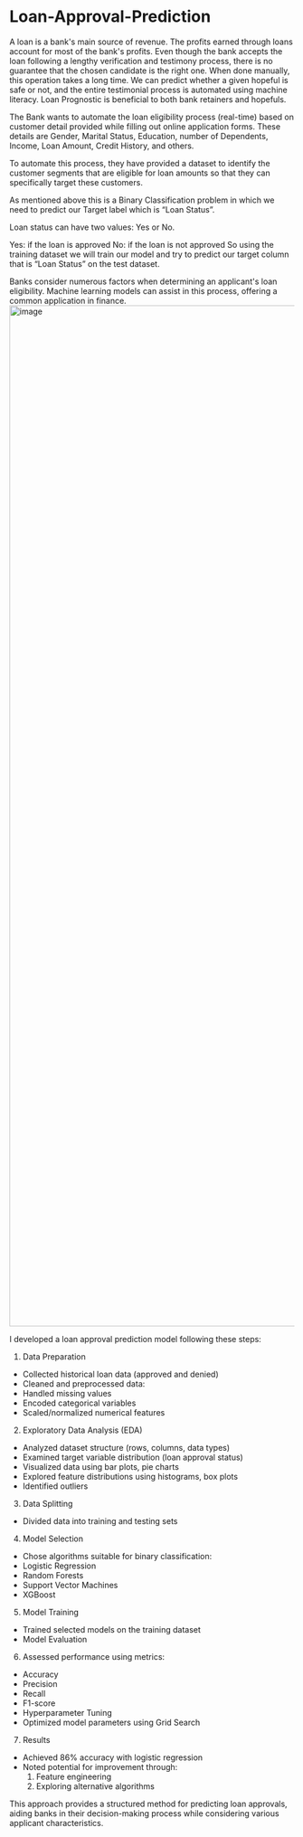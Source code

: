 # Loan-Approval-Prediction

A loan is a bank's main source of revenue. The profits earned through loans account for most of the bank's profits. Even though the bank accepts the loan following a lengthy verification and testimony process, there is no guarantee that the chosen candidate is the right one. When done manually, this operation takes a long time. We can predict whether a given hopeful is safe or not, and the entire testimonial process is automated using machine literacy. Loan Prognostic is beneficial to both bank retainers and hopefuls.

The Bank wants to automate the loan eligibility process (real-time) based on customer detail provided while filling out online application forms. These details are Gender, Marital Status, Education, number of Dependents, Income, Loan Amount, Credit History, and others.

To automate this process, they have provided a dataset to identify the customer segments that are eligible for loan amounts so that they can specifically target these customers.

As mentioned above this is a Binary Classification problem in which we need to predict our Target label which is “Loan Status”.

Loan status can have two values: Yes or No.

Yes: if the loan is approved No: if the loan is not approved So using the training dataset we will train our model and try to predict our target column that is “Loan Status” on the test dataset.

Banks consider numerous factors when determining an applicant's loan eligibility. Machine learning models can assist in this process, offering a common application in finance. 
<img width="2710" height="1806" alt="image" src="https://github.com/user-attachments/assets/7ae39193-12df-471d-bd8c-cadfe583ac25" />


I developed a loan approval prediction model following these steps:

1. Data Preparation

* Collected historical loan data (approved and denied)
* Cleaned and preprocessed data:
* Handled missing values
* Encoded categorical variables
* Scaled/normalized numerical features

2. Exploratory Data Analysis (EDA)

* Analyzed dataset structure (rows, columns, data types)
* Examined target variable distribution (loan approval status)
* Visualized data using bar plots, pie charts
* Explored feature distributions using histograms, box plots
* Identified outliers

3. Data Splitting
   
 * Divided data into training and testing sets

4. Model Selection

* Chose algorithms suitable for binary classification:
* Logistic Regression
* Random Forests
* Support Vector Machines
* XGBoost

5. Model Training

* Trained selected models on the training dataset
* Model Evaluation

6. Assessed performance using metrics:
* Accuracy
* Precision
* Recall
* F1-score
* Hyperparameter Tuning
* Optimized model parameters using Grid Search

7. Results

* Achieved 86% accuracy with logistic regression
* Noted potential for improvement through:
  1. Feature engineering
  2. Exploring alternative algorithms
     
This approach provides a structured method for predicting loan approvals, aiding banks in their decision-making process while considering various applicant characteristics.
